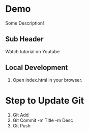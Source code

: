 # Demo

Some Description!

## Sub Header

Watch tutorial on Youtube

## Local Development
1. Open index.html in your browser.


# Step to Update Git
1. Git Add
2. Git Commit -m Title -m Desc
3. Git Push